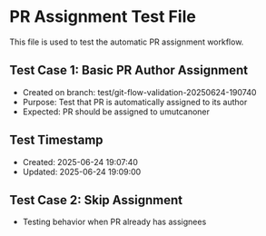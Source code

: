 # PR Assignment Test File

This file is used to test the automatic PR assignment workflow.

## Test Case 1: Basic PR Author Assignment
- Created on branch: test/git-flow-validation-20250624-190740
- Purpose: Test that PR is automatically assigned to its author
- Expected: PR should be assigned to umutcanoner

## Test Timestamp
- Created: 2025-06-24 19:07:40
- Updated: 2025-06-24 19:09:00

## Test Case 2: Skip Assignment
- Testing behavior when PR already has assignees